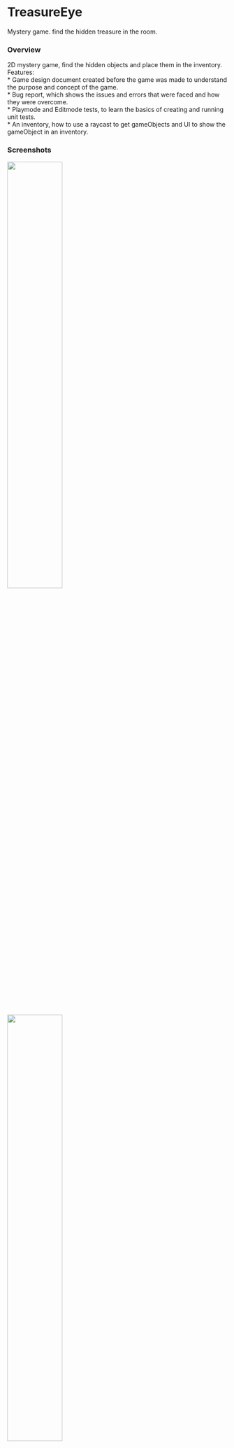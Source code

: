 # TreasureEye
Mystery game. find the hidden treasure in the room.
<h3>Overview</h3>
2D mystery game, find the hidden objects and place them in the inventory.
<br/>
Features:
<br/>* Game design document created before the game was made to understand the purpose and concept of the game.
<br/>* Bug report, which shows the issues and errors that were faced and how they were overcome.
<br/>* Playmode and Editmode tests, to learn the basics of creating and running unit tests.
<br/>* An inventory, how to use a raycast to get gameObjects and UI to show the gameObject in an inventory.
<h3>Screenshots</h3>
<img src="https://user-images.githubusercontent.com/74514287/111075599-6d42a100-84f1-11eb-8aca-ae4c1549a3b8.png" width="50%" height="50%">
<img src="https://user-images.githubusercontent.com/74514287/111075601-6fa4fb00-84f1-11eb-9cfb-acbdb1633a05.png" width="50%" height="50%">
